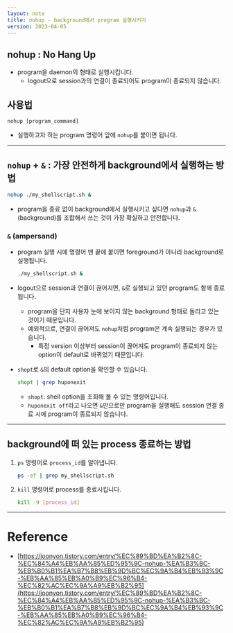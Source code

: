 ```yaml
---
layout: note
title: nohup - background에서 program 실행시키기
version: 2023-04-05
---
```





## nohup : No Hang Up

- program을 daemon의 형태로 실행시킵니다.
    - logout으로 session과의 연결이 종료되어도 program이 종료되지 않습니다.




## 사용법

```
nohup [program_command]
```

- 실행하고자 하는 program 명령어 앞에 `nohup`를 붙이면 됩니다.




---




## `nohup` + `&` : 가장 안전하게 background에서 실행하는 방법

```sh
nohup ./my_shellscript.sh &
```
- program을 종료 없이 background에서 실행시키고 싶다면 `nohup`과 `&`(background)를 조합해서 쓰는 것이 가장 확실하고 안전합니다.


### `&` (ampersand)

- program 실행 시에 명령어 맨 끝에 붙이면 foreground가 아니라 background로 실행됩니다.
    ```sh
    ./my_shellscript.sh & 
    ```

- logout으로 session과 연결이 끊어지면, `&`로 실행되고 있던 program도 함께 종료됩니다.
    - program을 단지 사용자 눈에 보이지 않는 background 형태로 돌리고 있는 것이기 때문입니다.
    - 예외적으로, 연결이 끊어져도 `nohup`처럼 program은 계속 실행되는 경우가 있습니다.
        - 특정 version 이상부터 session이 끊어져도 program이 종료되지 않는 option이 default로 바뀌었기 때문입니다.

- `shopt`로 `&`의 default option을 확인할 수 있습니다.
    ```sh
    shopt | grep huponexit
    ```
    - `shopt`: shell option을 조회해 볼 수 있는 명령어입니다.
    - `huponexit off`라고 나오면 `&`만으로만 program을 실행해도 session 연결 종료 시에 program이 종료되지 않습니다.




---




## background에 떠 있는 process 종료하는 방법


1. `ps` 명령어로 `process_id`를 알아냅니다.
    ```sh
    ps -ef | grep my_shellscript.sh
    ```

2. `kill` 명령어로 process를 종료시킵니다.
    ```sh
    kill -9 [process_id]
    ```




---




# Reference

- [https://joonyon.tistory.com/entry/%EC%89%BD%EA%B2%8C-%EC%84%A4%EB%AA%85%ED%95%9C-nohup-%EA%B3%BC-%EB%B0%B1%EA%B7%B8%EB%9D%BC%EC%9A%B4%EB%93%9C-%EB%AA%85%EB%A0%B9%EC%96%B4-%EC%82%AC%EC%9A%A9%EB%B2%95](https://joonyon.tistory.com/entry/%EC%89%BD%EA%B2%8C-%EC%84%A4%EB%AA%85%ED%95%9C-nohup-%EA%B3%BC-%EB%B0%B1%EA%B7%B8%EB%9D%BC%EC%9A%B4%EB%93%9C-%EB%AA%85%EB%A0%B9%EC%96%B4-%EC%82%AC%EC%9A%A9%EB%B2%95)
